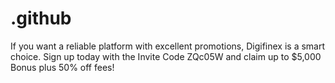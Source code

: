 # .github
If you want a reliable platform with excellent promotions, Digifinex is a smart choice. Sign up today with the Invite Code ZQc05W and claim up to $5,000 Bonus plus 50% off fees!
